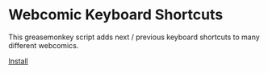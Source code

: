 # Webcomic Keyboard Shortcuts

This greasemonkey script adds next / previous keyboard shortcuts to many
different webcomics.

[Install](https://github.com/Samuel-Phillips/egs-next/raw/master/webcomic-keyboard-shortcuts.user.js)
